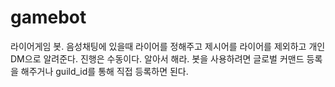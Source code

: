 # gamebot
라이어게임 봇. 음성채팅에 있을때 라이어를 정해주고 제시어를 라이어를 제외하고 개인 DM으로 알려준다. 진행은 수동이다. 알아서 해라.
봇을 사용하려면 글로벌 커맨드 등록을 해주거나 guild_id를 통해 직접 등록하면 된다.
